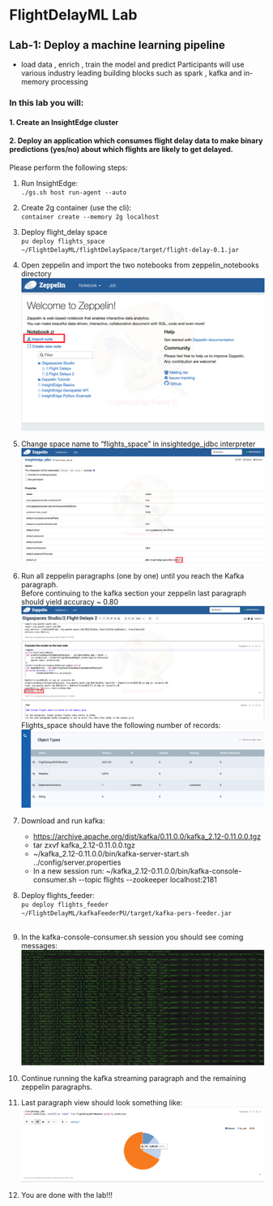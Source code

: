 # FlightDelayML Lab 
## Lab-1: Deploy a machine learning pipeline
* load data , enrich , train the model and predict Participants will use various industry leading building blocks such as spark , kafka and in-memory processing

### In this lab you will:
#### 1. Create an InsightEdge cluster
#### 2. Deploy an application which consumes flight delay data to make binary predictions (yes/no) about which flights are likely to get delayed.

Please perform the following steps:

1. Run InsightEdge:<br>
   `./gs.sh host run-agent --auto`
2. Create 2g container (use the cli):<br>
   `container create --memory 2g localhost`<br>
3. Deploy flight_delay space<br>
   `pu deploy flights_space ~/FlightDelayML/flightDelaySpace/target/flight-delay-0.1.jar`<br>
4. Open zeppelin and import the two notebooks from zeppelin_notebooks directory<br>
   ![snapshot](Pictures/Picture1.png)<br>
5. Change space name to “flights_space” in insightedge_jdbc interpreter<br>
   ![snapshot](Pictures/Picture2.png)<br>
6. Run all zeppelin paragraphs (one by one) until you reach the Kafka paragraph.<br>
   Before continuing to the kafka section your zeppelin last paragraph should yield accuracy ~ 0.80<br>
   ![snapshot](Pictures/Picture3.png)<br>
   Flights_space should have the following number of records:<br>
   ![snapshot](Pictures/Picture4.png)<br>
7. Download and run kafka:
   * https://archive.apache.org/dist/kafka/0.11.0.0/kafka_2.12-0.11.0.0.tgz
   * tar zxvf kafka_2.12-0.11.0.0.tgz
   * ~/kafka_2.12-0.11.0.0/bin/kafka-server-start.sh ../config/server.properties 
   * In a new session run:
   ~/kafka_2.12-0.11.0.0/bin/kafka-console-consumer.sh --topic flights --zookeeper localhost:2181 
   
8. Deploy flights_feeder:<br>
   `pu deploy flights_feeder ~/FlightDelayML/kafkaFeederPU/target/kafka-pers-feeder.jar`<br><br>
9. In the kafka-console-consumer.sh session you should see coming messages:<br>
   ![snapshot](Pictures/Picture5.png)<br>
8. Continue running the kafka streaming paragraph and the remaining zeppelin paragraphs.<br>
9. Last paragraph view should look something like:<br>
    ![snapshot](Pictures/Picture6.png)<br>
10. You are done with the lab!!!<br>
    
    






